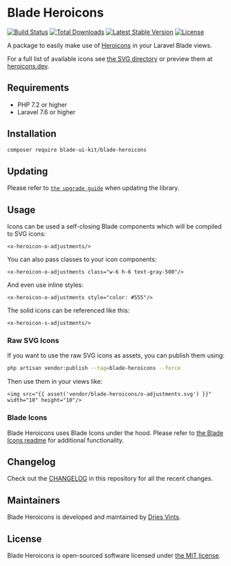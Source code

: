 # Blade Heroicons

<a href="https://github.com/blade-ui-kit/blade-heroicons/actions"><img src="https://github.com/blade-ui-kit/blade-heroicons/workflows/tests/badge.svg" alt="Build Status"></a>
<a href="https://packagist.org/packages/blade-ui-kit/blade-heroicons"><img src="https://poser.pugx.org/blade-ui-kit/blade-heroicons/d/total.svg" alt="Total Downloads"></a>
<a href="https://packagist.org/packages/blade-ui-kit/blade-heroicons"><img src="https://poser.pugx.org/blade-ui-kit/blade-heroicons/v/stable.svg" alt="Latest Stable Version"></a>
<a href="https://packagist.org/packages/blade-ui-kit/blade-heroicons"><img src="https://poser.pugx.org/blade-ui-kit/blade-heroicons/license.svg" alt="License"></a>

A package to easily make use of [Heroicons](https://github.com/refactoringui/heroicons) in your Laravel Blade views.

For a full list of available icons see [the SVG directory](./resources/svg) or preview them at [heroicons.dev](https://heroicons.dev).

## Requirements

- PHP 7.2 or higher
- Laravel 7.6 or higher

## Installation

```bash
composer require blade-ui-kit/blade-heroicons
```

## Updating

Please refer to [`the upgrade guide`](UPGRADE.md) when updating the library.

## Usage

Icons can be used a self-closing Blade components which will be compiled to SVG icons:

```blade
<x-heroicon-o-adjustments/>
```

You can also pass classes to your icon components:

```blade
<x-heroicon-o-adjustments class="w-6 h-6 text-gray-500"/>
```

And even use inline styles:

```blade
<x-heroicon-o-adjustments style="color: #555"/>
```

The solid icons can be referenced like this:

```blade
<x-heroicon-s-adjustments/>
```

### Raw SVG Icons

If you want to use the raw SVG icons as assets, you can publish them using:

```bash
php artisan vendor:publish --tag=blade-heroicons --force
```

Then use them in your views like:

```blade
<img src="{{ asset('vendor/blade-heroicons/o-adjustments.svg') }}" width="10" height="10"/>
```

### Blade Icons

Blade Heroicons uses Blade Icons under the hood. Please refer to [the Blade Icons readme](https://github.com/blade-ui-kit/blade-icons) for additional functionality.

## Changelog

Check out the [CHANGELOG](CHANGELOG.md) in this repository for all the recent changes.

## Maintainers

Blade Heroicons is developed and maintained by [Dries Vints](https://driesvints.com).

## License

Blade Heroicons is open-sourced software licensed under [the MIT license](LICENSE.md).
